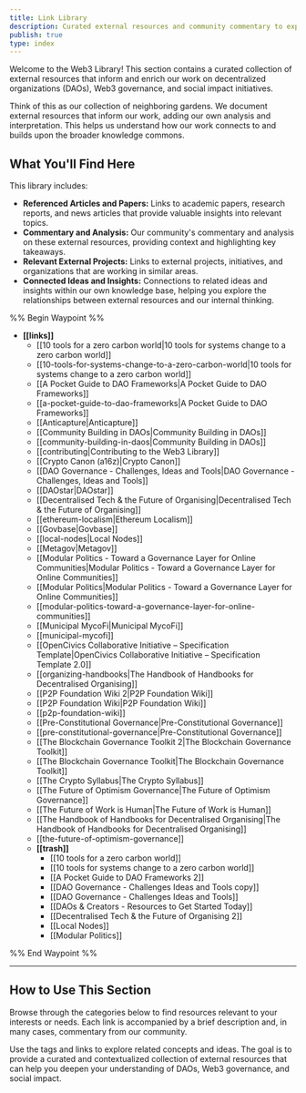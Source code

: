```yaml
---
title: Link Library
description: Curated external resources and community commentary to expand our understanding.
publish: true
type: index
---
```


Welcome to the Web3 Library! This section contains a curated collection of external resources that inform and enrich our work on decentralized organizations (DAOs), Web3 governance, and social impact initiatives.

Think of this as our collection of neighboring gardens. We document external resources that inform our work, adding our own analysis and interpretation. This helps us understand how our work connects to and builds upon the broader knowledge commons.

## What You'll Find Here

This library includes:

*   **Referenced Articles and Papers:** Links to academic papers, research reports, and news articles that provide valuable insights into relevant topics.
*   **Commentary and Analysis:** Our community's commentary and analysis on these external resources, providing context and highlighting key takeaways.
*   **Relevant External Projects:** Links to external projects, initiatives, and organizations that are working in similar areas.
*   **Connected Ideas and Insights:** Connections to related ideas and insights within our own knowledge base, helping you explore the relationships between external resources and our internal thinking.

%% Begin Waypoint %%
- **[[links]]**
  - [[10 tools for a zero carbon world|10 tools for systems change to a zero carbon world]]
  - [[10-tools-for-systems-change-to-a-zero-carbon-world|10 tools for systems change to a zero carbon world]]
  - [[A Pocket Guide to DAO Frameworks|A Pocket Guide to DAO Frameworks]]
  - [[a-pocket-guide-to-dao-frameworks|A Pocket Guide to DAO Frameworks]]
  - [[Anticapture|Anticapture]]
  - [[Community Building in DAOs|Community Building in DAOs]]
  - [[community-building-in-daos|Community Building in DAOs]]
  - [[contributing|Contributing to the Web3 Library]]
  - [[Crypto Canon (a16z)|Crypto Canon]]
  - [[DAO Governance - Challenges, Ideas and Tools|DAO Governance - Challenges, Ideas and Tools]]
  - [[DAOstar|DAOstar]]
  - [[Decentralised Tech & the Future of Organising|Decentralised Tech & the Future of Organising]]
  - [[ethereum-localism|Ethereum Localism]]
  - [[Govbase|Govbase]]
  - [[local-nodes|Local Nodes]]
  - [[Metagov|Metagov]]
  - [[Modular Politics - Toward a Governance Layer for Online Communities|Modular Politics - Toward a Governance Layer for Online Communities]]
  - [[Modular Politics|Modular Politics - Toward a Governance Layer for Online Communities]]
  - [[modular-politics-toward-a-governance-layer-for-online-communities]]
  - [[Municipal MycoFi|Municipal MycoFi]]
  - [[municipal-mycofi]]
  - [[OpenCivics Collaborative Initiative – Specification Template|OpenCivics Collaborative Initiative – Specification Template 2.0]]
  - [[organizing-handbooks|The Handbook of Handbooks for Decentralised Organising]]
  - [[P2P Foundation Wiki 2|P2P Foundation Wiki]]
  - [[P2P Foundation Wiki|P2P Foundation Wiki]]
  - [[p2p-foundation-wiki]]
  - [[Pre-Constitutional Governance|Pre-Constitutional Governance]]
  - [[pre-constitutional-governance|Pre-Constitutional Governance]]
  - [[The Blockchain Governance Toolkit 2|The Blockchain Governance Toolkit]]
  - [[The Blockchain Governance Toolkit|The Blockchain Governance Toolkit]]
  - [[The Crypto Syllabus|The Crypto Syllabus]]
  - [[The Future of Optimism Governance|The Future of Optimism Governance]]
  - [[The Future of Work is Human|The Future of Work is Human]]
  - [[The Handbook of Handbooks for Decentralised Organising|The Handbook of Handbooks for Decentralised Organising]]
  - [[the-future-of-optimism-governance]]
  - **[[trash]]**
    - [[10 tools for a zero carbon world]]
    - [[10 tools for systems change to a zero carbon world]]
    - [[A Pocket Guide to DAO Frameworks 2]]
    - [[DAO Governance - Challenges Ideas and Tools copy]]
    - [[DAO Governance - Challenges Ideas and Tools]]
    - [[DAOs & Creators - Resources to Get Started Today]]
    - [[Decentralised Tech & the Future of Organising 2]]
    - [[Local Nodes]]
    - [[Modular Politics]]

%% End Waypoint %%

---
## How to Use This Section

Browse through the categories below to find resources relevant to your interests or needs. Each link is accompanied by a brief description and, in many cases, commentary from our community.

Use the tags and links to explore related concepts and ideas. The goal is to provide a curated and contextualized collection of external resources that can help you deepen your understanding of DAOs, Web3 governance, and social impact.
